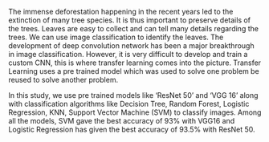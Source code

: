 The immense deforestation happening in the recent years led to the extinction of many tree species. It is thus important to preserve details of the trees. Leaves are easy to collect and can tell many details regarding the trees. We can use image classification to identify the leaves. The development of deep convolution network has been a major breakthrough in image classification. However, it is very difficult to develop and train a custom CNN, this is where transfer learning comes into the picture. Transfer Learning uses a pre trained model which was used to solve one problem be reused to solve another problem. 

In this study, we use pre trained models like ‘ResNet 50’ and ‘VGG 16’ along with classification algorithms like Decision Tree, Random Forest, Logistic Regression, KNN, Support Vector Machine (SVM) to classify images. Among all the models, SVM gave the best accuracy of 93% with VGG16 and Logistic Regression has given the best accuracy of 93.5% with ResNet 50.

